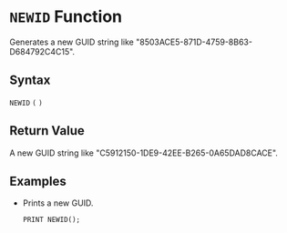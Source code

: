 # `NEWID` Function

Generates a new GUID string like "8503ACE5-871D-4759-8B63-D684792C4C15".

## Syntax

`NEWID` `(` `)`

## Return Value

A new GUID string like "C5912150-1DE9-42EE-B265-0A65DAD8CACE".

## Examples

- Prints a new GUID.

    ```
    PRINT NEWID();
    ```
